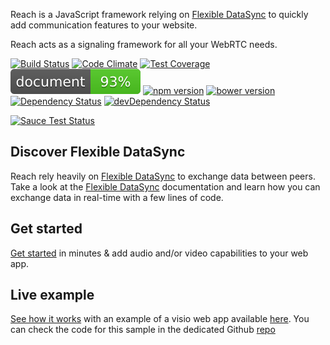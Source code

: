Reach is a JavaScript framework relying on [Flexible DataSync](https://io.datasync.orange.com) to quickly add communication features to your website.

Reach acts as a signaling framework for all your WebRTC needs.

[![Build Status](https://img.shields.io/travis/webcom-components/reach/master.svg)](https://travis-ci.org/webcom-components/reach)
[![Code Climate](https://img.shields.io/codeclimate/github/webcom-components/reach.svg)](https://codeclimate.com/github/webcom-components/reach)
[![Test Coverage](https://img.shields.io/codeclimate/coverage/github/webcom-components/reach.svg)](https://codeclimate.com/github/webcom-components/reach/coverage)
[![ESDoc](../badge.svg)](https://doc.esdoc.org/github.com/webcom-components/reach)
[![npm version](https://img.shields.io/npm/v/webcom-reach.svg)](https://www.npmjs.com/package/webcom-reach)
[![bower version](https://img.shields.io/bower/v/webcom-reach.svg)](https://github.com/webcom-components/reach)
[![Dependency Status](https://img.shields.io/david/webcom-components/reach.svg)](https://david-dm.org/webcom-components/reach)
[![devDependency Status](https://img.shields.io/david/dev/webcom-components/reach.svg)](https://david-dm.org/webcom-components/reach#info=devDependencies)


[![Sauce Test Status](https://saucelabs.com/browser-matrix/webcomOps.svg)](https://saucelabs.com/u/webcomOps)


## Discover Flexible DataSync

Reach rely heavily on [Flexible DataSync][Quickstart] to exchange data between peers. Take a look at the [Flexible DataSync][Quickstart] documentation and learn how you can exchange data in real-time with a few lines of code.

## Get started

[Get started][ReachSDKDoc] in minutes &amp; add audio and/or video capabilities to your web app.

## Live example

[See how it works][VisioSampleRepo] with an example of a visio web app available [here][VisioSampleApp]. You can check the code for this sample in the dedicated Github [repo][VisioSampleRepo]

[Quickstart]: https://datasync.orange.com/doc/tutorial-quickstart.html
[ReachSDKDoc]: ./tutorial.html#getting-started
[VisioSampleRepo]: https://github.com/webcom-components/visio-sample
[VisioSampleApp]: https://webcom-components.github.io/visio-sample
